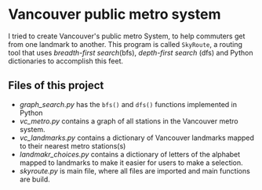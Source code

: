 # Vancouver public metro system

I tried to create Vancouver's public metro System, to help commuters get from one landmark to another. This program is called `SkyRoute`, a routing tool that uses *breadth-first search*(bfs), *depth-first search* (dfs) and Python dictionaries to accomplish this feet. 

## Files of this project

* *graph_search.py* has the `bfs()` and `dfs()` functions implemented in Python
* *vc_metro.py* contains a graph of all stations in the Vancouver metro system.
* *vc_landmarks.py* contains a dictionary of Vancouver landmarks mapped to their nearest metro stations(s)
* *landmakr_choices.py* contains a dictionary of letters of the alphabet mapped to landmarks to make it easier for users to make a selection.
* *skyroute.py* is main file, where all files are imported and main functions are build.
